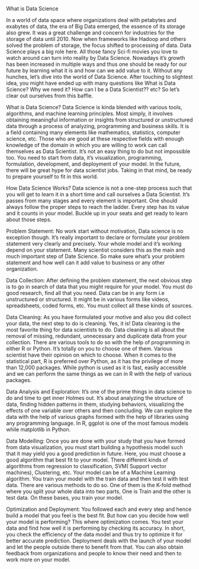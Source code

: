 What is Data Science

In a world of data space where organizations deal with petabytes and exabytes of data, the era of Big Data emerged, the essence of its storage also grew. It was a great challenge and concern for industries for the storage of data until 2010. Now when frameworks like Hadoop and others solved the problem of storage, the focus shifted to processing of data. Data Science plays a big role here. All those fancy Sci-fi movies you love to watch around can turn into reality by Data Science. Nowadays it’s growth has been increased in multiple ways and thus one should be ready for our future by learning what it is and how can we add value to it. Without any hunches, let’s dive into the world of Data Science.
After touching to slightest idea, you might have ended up with many questions like What is Data Science? Why we need it? How can I be a Data Scientist?? etc? So let’s clear out ourselves from this baffle.


What is Data Science?
Data Science is kinda blended with various tools, algorithms, and machine learning principles. Most simply, it involves obtaining meaningful information or insights from structured or unstructured data through a process of analyzing, programming and business skills. It is a field containing many elements like mathematics, statistics, computer science, etc. Those who are good at these respective fields with enough knowledge of the domain in which you are willing to work can call themselves as Data Scientist. It’s not an easy thing to do but not impossible too. You need to start from data, it’s visualization, programming, formulation, development, and deployment of your model. In the future, there will be great hype for data scientist jobs. Taking in that mind, be ready to prepare yourself to fit in this world.


How Data Science Works?
Data science is not a one-step process such that you will get to learn it in a short time and call ourselves a Data Scientist. It’s passes from many stages and every element is important. One should always follow the proper steps to reach the ladder. Every step has its value and it counts in your model. Buckle up in your seats and get ready to learn about those steps.


Problem Statement: No work start without motivation, Data science is no exception though. It’s really important to declare or formulate your problem statement very clearly and precisely. Your whole model and it’s working depend on your statement. Many scientist considers this as the main and much important step of Date Science. So make sure what’s your problem statement and how well can it add value to business or any other organization.

Data Collection: After defining the problem statement, the next obvious step is to go in search of data that you might require for your model. You must do good research, find all that you need. Data can be in any form i.e unstructured or structured. It might be in various forms like videos, spreadsheets, coded forms, etc. You must collect all these kinds of sources.

Data Cleaning: As you have formulated your motive and also you did collect your data, the next step to do is cleaning. Yes, it is! Data cleaning is the most favorite thing for data scientists to do. Data cleaning is all about the removal of missing, redundant, unnecessary and duplicate data from your collection. There are various tools to do so with the help of programming in either R or Python. It’s totally on you to choose one of them. Various scientist have their opinion on which to choose. When it comes to the statistical part, R is preferred over Python, as it has the privilege of more than 12,000 packages. While python is used as it is fast, easily accessible and we can perform the same things as we can in R with the help of various packages.

Data Analysis and Exploration: It’s one of the prime things in data science to do and time to get inner Holmes out. It’s about analyzing the structure of data, finding hidden patterns in them, studying behaviors, visualizing the effects of one variable over others and then concluding. We can explore the data with the help of various graphs formed with the help of libraries using any programming language. In R, ggplot is one of the most famous models while matplotlib in Python.

Data Modelling: Once you are done with your study that you have formed from data visualization, you must start building a hypothesis model such that it may yield you a good prediction in future. Here, you must choose a good algorithm that best fit to your model. There different kinds of algorithms from regression to classification, SVM( Support vector machines), Clustering, etc. Your model can be of a Machine Learning algorithm. You train your model with the train data and then test it with test data. There are various methods to do so. One of them is the K-fold method where you split your whole data into two parts, One is Train and the other is test data. On these bases, you train your model.

Optimization and Deployment: You followed each and every step and hence build a model that you feel is the best fit. But how can you decide how well your model is performing? This where optimization comes. You test your data and find how well it is performing by checking its accuracy. In short, you check the efficiency of the data model and thus try to optimize it for better accurate prediction. Deployment deals with the launch of your model and let the people outside there to benefit from that. You can also obtain feedback from organizations and people to know their need and then to work more on your model.
